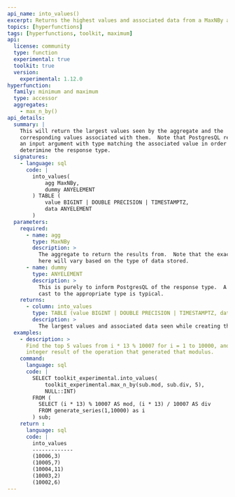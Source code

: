 ```yaml
---
api_name: into_values()
excerpt: Returns the highest values and associated data from a MaxNBy aggregate
topics: [hyperfunctions]
tags: [hyperfunctions, toolkit, maximum]
api:
  license: community
  type: function
  experimental: true
  toolkit: true
  version:
    experimental: 1.12.0
hyperfunction:
  family: minimum and maximum
  type: accessor
  aggregates:
    - max_n_by()
api_details:
  summary: |
    This will return the largest values seen by the aggregate and the
    corresponding values associated with them.  Note that PostgresQL requires
    an input argument with type matching the associated value in order to
    deterimine the response type.
  signatures:
    - language: sql
      code: |
        into_values(
	        agg MaxNBy,
	        dummy ANYELEMENT
        ) TABLE (
	        value BIGINT | DOUBLE PRECISION | TIMESTAMPTZ,  
	        data ANYELEMENT 
        )
  parameters:
    required:
      - name: agg
        type: MaxNBy
        description: >
          The aggregate to return the results from.  Note that the exact type 
          here will vary based on the type of data stored.
      - name: dummy
        type: ANYELEMENT
        description: >
          This is purely to inform PostgresQL of the response type.  A NULL
          cast to the appropriate type is typical.
    returns:
      - column: into_values
        type: TABLE (value BIGINT | DOUBLE PRECISION | TIMESTAMPTZ, data ANYELEMENT)
        description: >
          The largest values and associated data seen while creating this aggregate.
  examples:
    - description: >
      Find the top 5 values from i * 13 % 10007 for i = 1 to 10000, and the
      integer result of the operation that generated that modulus.
    command:
      language: sql
      code: |
        SELECT toolkit_experimental.into_values(
            toolkit_experimental.max_n_by(sub.mod, sub.div, 5),
            NULL::INT)
        FROM (
          SELECT (i * 13) % 10007 AS mod, (i * 13) / 10007 AS div
          FROM generate_series(1,10000) as i
        ) sub;
    return :
      language: sql
      code: |
        into_values 
        -------------
        (10006,3)
        (10005,7)
        (10004,11)
        (10003,2)
        (10002,6)
---
```


